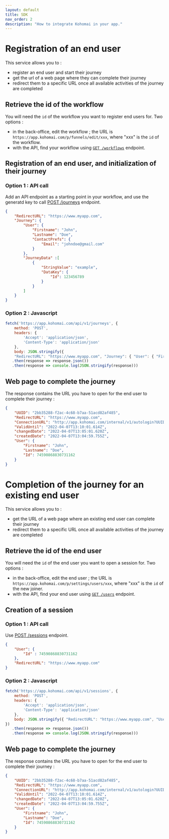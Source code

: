 ```yaml
---
layout: default
title: SDK
nav_order: 2
description: "How to integrate Kohomai in your app."
---
```

# Registration of an end user

This service allows you to :
- register an end user and start their journey
- get the url of a web page where they can complete their journey
- redirect them to a specific URL once all available activities of the journey are completed

## Retrieve the id of the workflow

You will need the ``id`` of the workflow you want to register end users for. Two options :
  * in the back-office, edit the workflow ; the URL is ``https://app.kohomai.com/p/funnels/edit/xxx``, where "xxx" is the ``id`` of the workflow.
  * with the API, find your workflow using [``GET /workflows``](https://app.swaggerhub.com/apis-docs/Kohomai/api/1.0.0#/workflows/get_workflows) endpoint.

## Registration of an end user, and initialization of their journey

### Option 1 : API call

Add an API endpoint as a starting point in your workflow, and use the generatd key to call [POST /journeys](https://app.swaggerhub.com/apis-docs/Kohomai/api/1.0.0#/journeys/post_journeys) endpoint.

```json
{
    "RedirectURL": "https://www.myapp.com",
    "Journey": {
        "User": {
            "Firstname": "John",
            "Lastname": "Doe",
            "ContactPrefs": {
                "Email": "johndoe@gmail.com"
            }
        },
        "JourneyData" :[
            {
                "StringValue": "example",
                "DataKey": {
                    "Id": 123456789
                }
            }
        ]
    }
}
```

### Option 2 : Javascript

```js
fetch('https://app.kohomai.com/api/v1/journeys', {
    method: 'POST',
    headers: {
        'Accept': 'application/json',
        'Content-Type': 'application/json'
    },
    body: JSON.stringify({
    "RedirectURL": "https://www.myapp.com", "Journey": { "User": { "Firstname": "John", "Lastname": "Doe", "ContactPrefs": { "Email": "johndoe@gmail.com" }}}}) })
   .then(response => response.json())
   .then(response => console.log(JSON.stringify(response)))
```

## Web page to complete the journey

The response contains the URL you have to open for the end user to complete their journey :

```json
{
    "UUID": "2bb35288-f2ac-4c68-b7aa-51acd82af485",
    "RedirectURL": "https://www.myapp.com",
    "ConnectionURL": "http://app.kohomai.com/internal/v1/autologin?UUID=2bb35288-f2ac-4c68-b7aa-51acd82af485",
    "ValidUntil": "2022-04-07T13:10:01.614Z",
    "changedDate": "2022-04-07T13:05:01.620Z",
    "createdDate": "2022-04-07T13:04:59.755Z",
    "User": {
        "Firstname": "John",
        "Lastname": "Doe",
        "Id": 74590868830731162
    }
}
```

# Completion of the journey for an existing end user

This service allows you to :
- get the URL of a web page where an existing end user can complete their journey
- redirect them to a specific URL once all available activities of the journey are completed

## Retrieve the id of the end user

You will need the ``id`` of the end user you want to open a session for. Two options :
  * in the back-office, edit the end user ; the URL is ``https://app.kohomai.com/p/settings/users/xxx``, where "xxx" is the ``id`` of the new joiner.
  * with the API, find your end user using [``GET /users``](https://app.swaggerhub.com/apis-docs/Kohomai/api/1.0.0#/users/get_users) endpoint.

## Creation of a session

### Option 1 : API call

Use [POST /sessions](https://app.swaggerhub.com/apis-docs/Kohomai/api/1.0.0#/sessions/post_sessions) endpoint.
```json
{
    "User": {
        "Id" : 74590868830731162
    },
    "RedirectURL": "https://www.myapp.com"
}
```

### Option 2 : Javascript

```js
fetch('https://app.kohomai.com/api/v1/sessions', {
    method: 'POST',
    headers: {
        'Accept': 'application/json',
        'Content-Type': 'application/json'
    },
    body: JSON.stringify({ "RedirectURL": "https://www.myapp.com", "User": { "Id": "xxx" } } })
})
   .then(response => response.json())
   .then(response => console.log(JSON.stringify(response)))
```

## Web page to complete the journey

The response contains the URL you have to open for the end user to complete their journey :

```json
{
    "UUID": "2bb35288-f2ac-4c68-b7aa-51acd82af485",
    "RedirectURL": "https://www.myapp.com",
    "ConnectionURL": "http://app.kohomai.com/internal/v1/autologin?UUID=2bb35288-f2ac-4c68-b7aa-51acd82af485",
    "ValidUntil": "2022-04-07T13:10:01.614Z",
    "changedDate": "2022-04-07T13:05:01.620Z",
    "createdDate": "2022-04-07T13:04:59.755Z",
    "User": {
        "Firstname": "John",
        "Lastname": "Doe",
        "Id": 74590868830731162
    }
}
```
